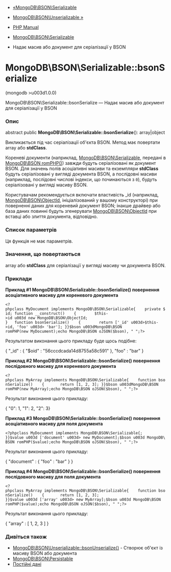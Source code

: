 - [«MongoDB\BSON\Serializable](class.mongodb-bson-serializable.md)
- [MongoDB\BSON\Unserializable
»](class.mongodb-bson-unserializable.md)

- [PHP Manual](index.md)
- [MongoDB\BSON\Serializable](class.mongodb-bson-serializable.md)
- Надає масив або документ для серіалізації у BSON

# MongoDB\BSON\Serializable::bsonSerialize

(mongodb \>u003d1.0.0)

MongoDB\BSON\Serializable::bsonSerialize — Надає масив або
документ для серіалізації у BSON

### Опис

abstract public **MongoDB\BSON\Serializable::bsonSerialize**():
array\|object

Викликається під час серіалізації об'єкта BSON. Метод має повертати
array або **stdClass**.

Кореневі документи (наприклад,
[MongoDB\BSON\Serializable](class.mongodb-bson-serializable.md),
передані в
[MongoDB\BSON romPHP()](function.mongodb.bson-fromphp.md)) завжди
будуть серіалізовані як документ BSON. Для значень полів асоціативні
масиви та екземпляри **stdClass** будуть серіалізовані у вигляді документа
BSON, а послідовні масиви (наприклад, послідовні числові
індекси, що починаються з `0`), будуть серіалізовані у вигляді масиву BSON.

Користувачам рекомендується включати властивість \_id (наприклад,
[MongoDB\BSON\ObjectId](class.mongodb-bson-objectid.md),
ініціалізований у вашому конструкторі) при поверненні даних для
кореневий документ BSON; інакше драйвер або база даних
повинні будуть згенерувати
[MongoDB\BSON\ObjectId](class.mongodb-bson-objectid.md) при вставці
або злиття документа, відповідно.

### Список параметрів

Ця функція не має параметрів.

### Значення, що повертаються

array або **stdClass** для серіалізації у вигляді масиву чи документа
BSON.

### Приклади

**Приклад #1 **MongoDB\BSON\Serializable::bsonSerialize()** повернення
асоціативного масиву для кореневого документа**

`<?phpclass MyDocument implements MongoDB\BSON\Serializable{    private $id; function __construct()    {        $this->id u003d new MongoDB\BSON\ObjectId; }   function bsonSerialize()    {        return ['_id' u003d>$this->id, 'foo' u003d> 'bar']; }}$bson u003dMongoDB\BSON romPHP(new MyDocument);echo MongoDB\BSON oJSON($bson), "
";?> `

Результатом виконання цього прикладу буде щось подібне:

{ "_id" : { "$oid" : "56cccdcada14d8755a58c591" }, "foo" : "bar" }

**Приклад #2 **MongoDB\BSON\Serializable::bsonSerialize()** повернення
послідовного масиву для кореневого документа**

`<?phpclass MyArray implements MongoDB\BSON\Serializable{    function bsonSerialize()    {       return [1, 2, 3]; }}$bson u003dMongoDB\BSON romPHP(new MyArray);echo MongoDB\BSON oJSON($bson), "
";?> `

Результат виконання цього прикладу:

{ "0": 1, "1": 2, "2": 3}

**Приклад #3 **MongoDB\BSON\Serializable::bsonSerialize()** повернення
асоціативного масиву для поля документа**

` <?phpclass MyDocument implements MongoDB\BSON\Serializable{; }}$value u003d ['document' u003d> new MyDocument];$bson u003d MongoDB\BSON romPHP($value);echo MongoDB\BSON oJSON($bson), "
";?> `

Результат виконання цього прикладу:

{ "document" : { "foo" : "bar" } }

**Приклад #4 **MongoDB\BSON\Serializable::bsonSerialize()** повернення
послідовного масиву для поля документа**

`<?phpclass MyArray implements MongoDB\BSON\Serializable{    function bsonSerialize()    {       return [1, 2, 3]; }}$value u003d ['array' u003d> new MyArray];$bson u003d MongoDB\BSON romPHP($value);echo MongoDB\BSON oJSON($bson), "
";?> `

Результат виконання цього прикладу:

{ "array" : [ 1, 2, 3 ] }

### Дивіться також

- [MongoDB\BSON\Unserializable::bsonUnserialize()](mongodb-bson-unserializable.bsonunserialize.md) -
Створює об'єкт із масиву BSON або документа
- [MongoDB\BSON\Persistable](class.mongodb-bson-persistable.md)
- [Постійні дані](mongodb.persistence.md)

